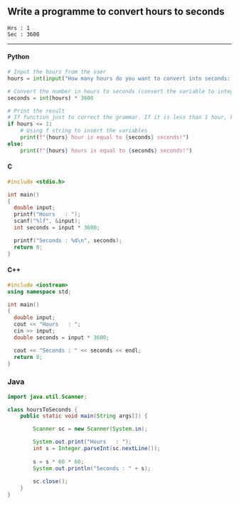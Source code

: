 ## Write a programme to convert hours to seconds

```
Hrs : 1
Sec : 3600
```

---

<CodeBlock slots="heading, code" repeat="4" languages="Python, C, C++, Java" />

#### Python

```python
# Input the hours from the user
hours = int(input("How many hours do you want to convert into seconds: "))

# Convert the number in hours to seconds (convert the variable to integer because input gets input as string by default)
seconds = int(hours) * 3600

# Print the result
# If function just to correct the grammar. If it is less than 1 hour, keep it singular, else turn into plural.
if hours <= 1:
    # Using f string to insert the variables
    print(f"{hours} hour is equal to {seconds} seconds!")
else:
    print(f"{hours} hours is equal to {seconds} seconds!")
```

#### C

```c
#include <stdio.h>

int main()
{
  double input;
  printf("Hours   : ");
  scanf("%lf", &input);
  int seconds = input * 3600;

  printf("Seconds : %d\n", seconds);
  return 0;
}
```

#### C++

```cpp
#include <iostream>
using namespace std;

int main()
{
  double input;
  cout << "Hours   : ";
  cin >> input;
  double seconds = input * 3600;

  cout << "Seconds : " << seconds << endl;
  return 0;
}
```

### Java

```Java
import java.util.Scanner;

class hoursToSeconds {
    public static void main(String args[]) {

        Scanner sc = new Scanner(System.in);

        System.out.print("Hours   : ");
        int s = Integer.parseInt(sc.nextLine());
        
        s = s * 60 * 60;
        System.out.println("Seconds : " + s);
        
        sc.close();
    }
}
```
